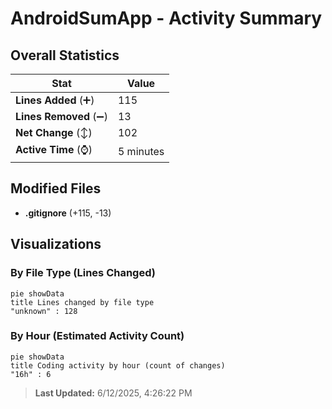 # AndroidSumApp - Activity Summary 

## Overall Statistics

| Stat                   | Value                                                             |
| ---------------------- | ----------------------------------------------------------------- |
| **Lines Added** (➕)   | 115                                          |
| **Lines Removed** (➖) | 13                                        |
| **Net Change** (↕)    | 102                |
| **Active Time** (⌚)   | 5 minutes |


## Modified Files
- **.gitignore** (+115, -13)

## Visualizations

### By File Type (Lines Changed)

```mermaid
pie showData
title Lines changed by file type
"unknown" : 128
```

### By Hour (Estimated Activity Count)

```mermaid
pie showData
title Coding activity by hour (count of changes)
"16h" : 6
```


> **Last Updated:** 6/12/2025, 4:26:22 PM